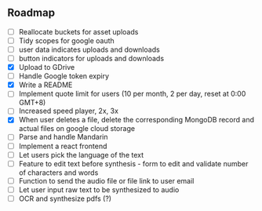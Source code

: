## Roadmap

- [ ] Reallocate buckets for asset uploads
- [ ] Tidy scopes for google oauth
- [ ] user data indicates uploads and downloads
- [ ] button indicators for uploads and downloads
- [x] Upload to GDrive
- [ ] Handle Google token expiry
- [x] Write a README
- [ ] Implement quote limit for users (10 per month, 2 per day, reset at 0:00 GMT+8)
- [ ] Increased speed player, 2x, 3x
- [x] When user deletes a file, delete the corresponding MongoDB record and actual files on google cloud storage
- [ ] Parse and handle Mandarin
- [ ] Implement a react frontend
- [ ] Let users pick the language of the text
- [ ] Feature to edit text before synthesis - form to edit and validate number of characters and words
- [ ] Function to send the audio file or file link to user email
- [ ] Let user input raw text to be synthesized to audio
- [ ] OCR and synthesize pdfs (?)

